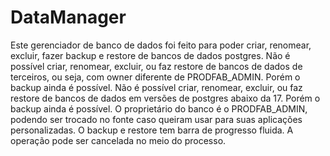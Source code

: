 # DataManager

Este gerenciador de banco de dados foi feito para poder criar, renomear, excluir, fazer backup e restore de bancos de dados postgres.
Não é possível criar, renomear, excluir, ou faz restore de bancos de dados de terceiros, ou seja, com owner diferente de PRODFAB_ADMIN. Porém o backup ainda é possível.
Não é possível criar, renomear, excluir, ou faz restore de bancos de dados em versões de postgres abaixo da 17. Porém o backup ainda é possível.
O proprietário do banco é o PRODFAB_ADMIN, podendo ser trocado no fonte caso queiram usar para suas aplicações personalizadas.
O backup e restore tem barra de progresso fluida.
A operação pode ser cancelada no meio do processo.
